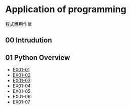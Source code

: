 # Application of programming
程式應用作業
## 00 Intrudution

## 01 Python Overview
- [EX01-01](https://github.com/chrislin1009/shishow/blob/main/EX01_01_%E5%8A%A0%E6%B3%95%E5%99%A8.ipynb)
- [EX01-02](https://github.com/chrislin1009/shishow/blob/main/EX01_02_BMI_%E8%A8%88%E7%AE%97.ipynb)
- [EX01-03](https://github.com/chrislin1009/shishow/blob/main/EX01_03_Rock_Paper_Scissors.ipynb)
- EX01-04
- EX01-05
- EX01-06
- EX01-07
